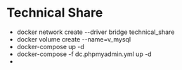 # Technical Share

- docker network create --driver bridge technical_share
- docker volume create --name=v_mysql
- docker-compose up -d
- docker-compose -f dc.phpmyadmin.yml up -d
-